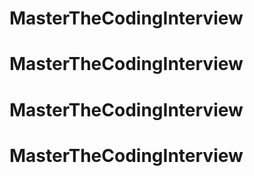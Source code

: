 # MasterTheCodingInterview
# MasterTheCodingInterview
# MasterTheCodingInterview
# MasterTheCodingInterview
